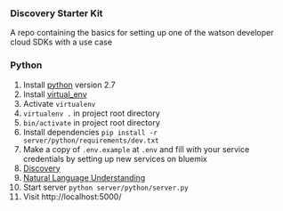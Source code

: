 ### Discovery Starter Kit

A repo containing the basics for setting up one of the watson developer cloud SDKs with a use case

### Python

1. Install [python](https://www.python.org/) version 2.7
1. Install [virtual_env](https://virtualenv.pypa.io/en/stable/)
1. Activate `virtualenv`
  1. `virtualenv .` in project root directory
  1. `bin/activate` in project root directory
1. Install dependencies `pip install -r server/python/requirements/dev.txt`
1. Make a copy of `.env.example` at `.env` and fill with your service credentials by setting up new services on bluemix
  1. [Discovery](https://console.ng.bluemix.net/catalog/services/discovery?taxonomyNavigation=watson)
  1. [Natural Language Understanding](https://console.ng.bluemix.net/catalog/services/natural-language-understanding?taxonomyNavigation=watson)
1. Start server `python server/python/server.py`
1. Visit http://localhost:5000/
